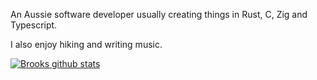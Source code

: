 An Aussie software developer usually creating things in Rust, C, Zig and Typescript.

I also enjoy hiking and writing music.

[![Brooks github stats](https://github-readme-stats.vercel.app/api?username=brookjeynes&theme=dark)](https://github.com/brookjeynes/github-readme-stats) 
